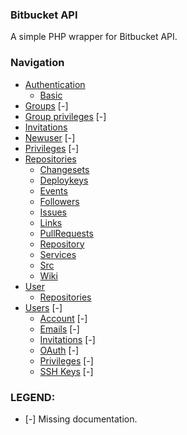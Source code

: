 ### Bitbucket API

A simple PHP wrapper for Bitbucket API.

### Navigation

* [Authentication](authentication.md)
    * [Basic](authentication.md)
* [Groups](groups.md)                               [-]
* [Group privileges](group-privileges.md)           [-]
* [Invitations](invitations.md)
* [Newuser](newuser.md)                             [-]
* [Privileges](privileges.md)                       [-]
* [Repositories](repositories.md)
    * [Changesets](repositories/changesets.md)
    * [Deploykeys](repositories/deploykeys.md)
    * [Events](repositories/events.md)
    * [Followers](repositories/followers.md)
    * [Issues](repositories/issues.md)
    * [Links](repositories/links.md)
    * [PullRequests](repositories/pullrequests.md)
    * [Repository](repositories/repository.md)
    * [Services](repositories/services.md)
    * [Src](repositories/src.md)
    * [Wiki](repositories/wiki.md)
* [User](user.md)
    * [Repositories](user/repositories.md)
* [Users](users.md)                                 [-]
    * [Account](users/account.md)                   [-]
    * [Emails](users/emails.md)                     [-]
    * [Invitations](users/invitations.md)           [-]
    * [OAuth](users/oauth.md)                       [-]
    * [Privileges](users/privileges.md)             [-]
    * [SSH Keys](users/ssh-keys.md)                 [-]

### LEGEND:

* [-] Missing documentation.
